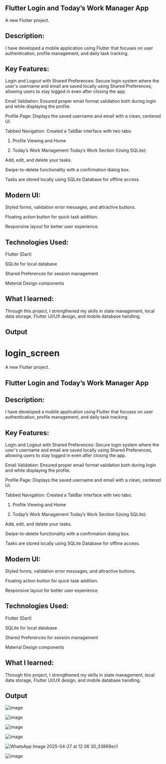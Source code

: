 ## Flutter Login and Today’s Work Manager App

A new Flutter project.
## Description:
I have developed a mobile application using Flutter that focuses on user authentication, profile management, and daily task tracking.

## Key Features:

Login and Logout with Shared Preferences:
Secure login system where the user's username and email are saved locally using Shared Preferences, allowing users to stay logged in even after closing the app.

Email Validation:
Ensured proper email format validation both during login and while displaying the profile.

Profile Page:
Displays the saved username and email with a clean, centered UI.

Tabbed Navigation:
Created a TabBar interface with two tabs:

1. Profile Viewing and Home


2. Today’s Work Management
Today’s Work Section (Using SQLite):

Add, edit, and delete your tasks.

Swipe-to-delete functionality with a confirmation dialog box.

Tasks are stored locally using SQLite Database for offline access.


## Modern UI:

Styled forms, validation error messages, and attractive buttons.

Floating action button for quick task addition.

Responsive layout for better user experience.

## Technologies Used:

Flutter (Dart)

SQLite for local database

Shared Preferences for session management

Material Design components

## What I learned:
Through this project, I strengthened my skills in state management, local data storage, Flutter UI/UX design, and mobile database handling.

## Output
# login_screen

A new Flutter project.

## Flutter Login and Today’s Work Manager App

## Description:
I have developed a mobile application using Flutter that focuses on user authentication, profile management, and daily task tracking.

## Key Features:

Login and Logout with Shared Preferences:
Secure login system where the user's username and email are saved locally using Shared Preferences, allowing users to stay logged in even after closing the app.

Email Validation:
Ensured proper email format validation both during login and while displaying the profile.

Profile Page:
Displays the saved username and email with a clean, centered UI.

Tabbed Navigation:
Created a TabBar interface with two tabs:

1. Profile Viewing and Home


2. Today’s Work Management
Today’s Work Section (Using SQLite):

Add, edit, and delete your tasks.

Swipe-to-delete functionality with a confirmation dialog box.

Tasks are stored locally using SQLite Database for offline access.


## Modern UI:

Styled forms, validation error messages, and attractive buttons.

Floating action button for quick task addition.

Responsive layout for better user experience.

## Technologies Used:

Flutter (Dart)

SQLite for local database

Shared Preferences for session management

Material Design components

## What I learned:
Through this project, I strengthened my skills in state management, local data storage, Flutter UI/UX design, and mobile database handling.

## Output

![image](https://github.com/user-attachments/assets/faab82ac-d88f-4df0-8d5f-695b9dc315ec)

![image](https://github.com/user-attachments/assets/152f8ea3-29c9-4cc9-812c-48d79e8d1113)

![image](https://github.com/user-attachments/assets/3fee5c55-1354-4a71-b010-13a2898e2c29)

![image](https://github.com/user-attachments/assets/cffe18f3-0efc-4c66-a399-e4336a95e142)

![WhatsApp Image 2025-04-27 at 12 06 30_33868ec1](https://github.com/user-attachments/assets/d866ac0d-cc8a-4c2e-a3d0-8741b329a439)


![image](https://github.com/user-attachments/assets/0d7631d6-ee55-4c85-baa8-d6afbc5e1077)






